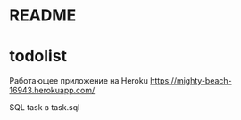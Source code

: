 # README
# todolist
Работающее приложение на Heroku
https://mighty-beach-16943.herokuapp.com/

SQL task в task.sql